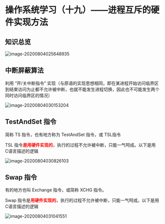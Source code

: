 # 操作系统学习（十九）——进程互斥的硬件实现方法

## 知识总览

![image-20200804025648935](F:\笔记\操作系统\assets\操作系统学习（十九）.png)

## 中断屏蔽算法

利用 “开/关中断指令” 实现（与原语的实现思想相同，即在某进程开始访问临界区到结束访问为止都不允许被中断，也就不能发生进程切换，因此也不可能发生两个同时访问临界区的情况）

![image-20200804030153204](F:\笔记\操作系统\assets\操作系统学习（十九）-2.png)

## TestAndSet 指令

简称 TS 指令，也有地方称为 TestAndSet 指令，或 TSL指令

TSL 指令<font color="red">**是用硬件实现的**</font>，执行的过程不允许被中断，只能一气呵成。以下是用 C语言描述的逻辑

![image-20200804030826103](F:\笔记\操作系统\assets\操作系统学习（十九）-4.png)

## Swap 指令

有的地方也叫 Exchange 指令，或简称 XCHG 指令。

Swap 指令是<font color="red">**用硬件实现的**</font>，执行的过程不允许被中断，只能一气呵成。以下是用 C语言描述的逻辑

![image-20200804031041551](F:\笔记\操作系统\assets\操作系统学习（十九）-3.png)